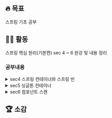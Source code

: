 ## 🔥 목표 
  스프링 기초 공부
## 👩‍💻 활동
  스프링 핵심 원리(기본편) sec 4 ~ 6 완강 및 내용 정리
  
  ### 공부내용
  <details>
  <summary>sec4 스프링 컨테이너와 스프링 빈</summary>

### 스프링 컨테이너 등록

```java
ApplicationContext applicationContext = new AnnotationConfigApplicationContext(AppConfig.class);
```

- **스프링 컨테이너**
    - `ApplicationContext` ⬅️ 인터페이스임
    - XML 기반 or 애노테이션 기반의 자바 설정 클래스로 만들 수 있음
    - 직전에 **AppConfig**를 사용했던 방식 → 애노테이션 기반의 자바 설정 클래스로 스프링 컨테이너 만듬
    - 자바 설정 클래스를 기반으로 스프링 컨테이너(`ApplicationContext`)를 만들면
        - `new AnnotationConfigApplicationContext(AppConfig.class);`
        - 해당 클래스 = **ApplicationContext 인터페이스의 구현체**
    
    <aside>
    ➕ 더 정확히는 **스프링 컨테이너**를 부를 때 **BeanFactory**, **ApplicationContext**로 구분함
    
    - `BeanFactory`를 직접 사용하는 경우는 거의 없으므로, 일반적으로 `ApplicationContext`를 **스프링 컨테이너**라 한다.
    </aside>
    

- **스프링 컨테이너 생성 과정**
    1. **스프링 컨테이너 생성**
        
        ![4-1](https://user-images.githubusercontent.com/96513157/215312516-8feaec35-fba8-446a-b270-c93084ce45f7.png)
        
        - `new AnnotationConfigApplicationContext(AppConfig.class)`
        - 스프링 컨테이너를 생성 시, 구성 정보 지정해줘야 함
            
            ex) 위에서는 `AppConfig.class`를 구성 정보로 지정함
            
    2. **스프링 빈 등록**
        
        ![4-2](https://user-images.githubusercontent.com/96513157/215312518-800f7820-66f0-44c3-9056-56d998ce12ee.png)
        
        - 스프링 컨테이너는 파라미터로 넘어온 설정 클래스 정보를 사용 → 스프링 빈을 등록
        - **빈 이름** : 메서드 이름을 사용 or 직접 부여 가능
            
            `@Bean(name="memberService2")`
            
            <aside>
            💡 **빈 이름은 항상 다른 이름을 부여**해야 함
            
            - 같은 이름 부여 시 → 다른 빈이 무시되거나, 기존 빈을 덮어버리거나 설정에 따라 오류가 발생
            </aside>
            
        
    3. **스프링 빈 의존관계 설정**
        
        ![4-3](https://user-images.githubusercontent.com/96513157/215312519-c7754503-8c89-441a-b1b6-9e2713c80a52.png)
        
        ![4-4](https://user-images.githubusercontent.com/96513157/215312521-d9fa54dc-9609-4392-a65d-7f23faf7ab38.png)
        
        - 스프링 컨테이너는 설정 정보를 참고해서 **의존관계를 주입(DI)**
        - 단순히 자바 코드를 호출하는 것 같지만, 차이가 있음 ➡️ **싱글톤 컨테이너**
        
        <aside>
        💡 스프링은 **(1)빈 생성**, **(2)의존관계 주입** 단계가 나뉨
        
        But 자바 코드로 스프링 빈을 등록 → 생성자를 호출하면서 의존관계 주입도 한번에 처리
        
        ➡️ **의존관계 자동 주입**
        
        </aside>
        

### **컨테이너에 등록된 모든 빈 조회**

- **모든 빈 출력하기** : 스프링에 등록된 모든 빈 정보를 출력 가능
    - `ac.getBeanDefinitionNames()` : 스프링에 등록된 모든 빈 이름 조회
    - `ac.getBean()` : 빈 이름으로 빈 객체(인스턴스)를 조회
    
    ```java
    class ApplicationContextInfoTest {
        AnnotationConfigApplicationContext ac =  new AnnotationConfigApplicationContext(AppConfig.class);
    
        @Test
        @DisplayName("모든 빈 출력하기")
        void findAllBean(){
            String[] beanDefinitionNames = ac.getBeanDefinitionNames();
            for (String beanDefinitionName : beanDefinitionNames) {
                Object bean = ac.getBean(beanDefinitionName);
                System.out.println("name = " + beanDefinitionName + " object = "+ bean);
            }
        }
    }
    ```
    
- **애플리케이션 빈 출력하기** : 스프링이 내부에서 사용하는 빈은 제외하고, 내가 등록한 빈만 출력 가능
    - 스프링이 내부에서 사용하는 빈은 `getRole()`로 구분 가능
        - `ROLE_APPLICATION` : 일반적으로 사용자가 정의한 빈
        - `ROLE_INFRASTRUCTURE` : 스프링이 내부에서 사용하는 빈
    
    ```java
    class ApplicationContextInfoTest {
        AnnotationConfigApplicationContext ac =  new AnnotationConfigApplicationContext(AppConfig.class);
    
        @Test
        @DisplayName("애플리케이션 빈 출력하기")
        void findApplicationBean(){
            String[] beanDefinitionNames = ac.getBeanDefinitionNames();
            for (String beanDefinitionName : beanDefinitionNames) {
                BeanDefinition beanDefinition = ac.getBeanDefinition(beanDefinitionName);
    						
    						//Role ROLE_APPLICATION: 직접 등록한 애플리케이션 빈
    						//Role ROLE_INFRASTRUCTURE: 스프링이 내부에서 사용하는 빈
                if(beanDefinition.getRole()==BeanDefinition.ROLE_APPLICATION){
                    Object bean = ac.getBean(beanDefinitionName);
                    System.out.println("name = " + beanDefinitionName + " object = "+ bean);
                }
            }
        }
    }
    ```
    

### 스프링 빈 조회 - 기본

- 스프링 컨테이너에서 스프링 빈을 찾는 가장 기본적인 조회 방법
- `ac.getBean(빈이름, 타입)`
- `ac.getBean(타입)`
- 조회 대상 스프링 빈이 없으면 예외 발생 ! ➡️ NoSuchBeanDefinitionException: No bean named 'xxxxx' available

```java
class ApplicationContextBasicFindTest {
    AnnotationConfigApplicationContext ac =  new AnnotationConfigApplicationContext(AppConfig.class);

    @Test
    @DisplayName("빈 이름으로 조회")
    void findBeanByName() {
        MemberService memberService = ac.getBean("memberService", MemberService.class);
        assertThat(memberService).isInstanceOf(MemberServiceImpl.class);
    }

    @Test
    @DisplayName("타입으로만 조회")
    void findBeanByType(){
        MemberService memberService = ac.getBean(MemberService.class);
        assertThat(memberService).isInstanceOf(MemberServiceImpl.class);
    }

    @Test
    @DisplayName("구체 타입으로 조회")
    void findBeanByName2() {
        MemberServiceImpl memberService = ac.getBean("memberService", MemberServiceImpl.class);
        assertThat(memberService).isInstanceOf(MemberServiceImpl.class);
    } //구체 타입으로 조회하면 변경시 유연성 떨어짐

    @Test
    @DisplayName("빈 이름으로 조회X") 
		void findBeanByNameX() {
        Assertions.assertThrows(NoSuchBeanDefinitionException.class, () ->
                ac.getBean("xxxxx", MemberService.class));
    } //예외 발생(조회 대상 스프링 빈 없음): NoSuchBeanDefinitionException: No bean named 'xxxxx' available
}
```

### 스프링 빈 조회 - **동일한 타입이 둘 이상**

- 타입으로 조회시, 같은 타입의 스프링 빈이 둘 이상이면 오류 발생 ➡️ 빈 이름 지정
- `ac.getBeansOfType()`을 사용하면 해당 타입의 모든 빈을 조회 가능

```java
public class ApplicationContextSameBeanFindTest {
    AnnotationConfigApplicationContext ac =  new AnnotationConfigApplicationContext(SameBeanConfig.class);

    @Test
    @DisplayName("타입만으로 조회시 같은 이름 존재하면, 오류 발생함")
    void findBeanByTypeDuplicate(){
        assertThrows(NoUniqueBeanDefinitionException.class,()->ac.getBean(MemberRepository.class));
    }

    @Test
    @DisplayName("타입만으로 조회시 같은 이름 존재하면, 빈 이름 지정하면 됨")
    void findBeanByName(){
        MemberRepository memberRepository = ac.getBean("memberRepository1", MemberRepository.class);
        assertThat(memberRepository).isInstanceOf(MemberRepository.class);
    }

    @Test
    @DisplayName("특정 타입을 모두 조회하기")
    void findAllBeanByType(){
        Map<String, MemberRepository> beansOfType = ac.getBeansOfType(MemberRepository.class);
        
				for (String key : beansOfType.keySet()) {
            System.out.println("key = "+key+" value= "+ beansOfType.get(key));
        }
        System.out.println("beansOfType = " + beansOfType);
        assertThat(beansOfType.size()).isEqualTo(2);
    }

    @Configuration
    static class SameBeanConfig{
        @Bean
        public MemberRepository memberRepository1(){
            return new MemoryMemberRepository();
        }
        @Bean
        public MemberRepository memberRepository2(){
            return new MemoryMemberRepository();
        }
    }
}
```

### 스프링 빈 조회 - **상속 관계**

- 부모 타입으로 조회 → 자식 타입도 함께 조회
➡️모든 자바 객체의 최고 부모인 **Object** 타입으로 조회하면, 모든 스프링 빈 조회됨
    
    ![4-5](https://user-images.githubusercontent.com/96513157/215312522-b4461810-5d44-415e-85ad-38629e756bc7.png)
    

```java
public class ApplicationContextExtendsFindTest {
    AnnotationConfigApplicationContext ac =  new AnnotationConfigApplicationContext(TestConfig.class);

    @Test
    @DisplayName("부모 타입으로 조회 시, 자식이 둘 이상 존재하면 중복 오류 발생")
    void findBeanByParentTypeDuplicate(){
        assertThrows(NoUniqueBeanDefinitionException.class,
                ()->ac.getBean(DiscountPolicy.class));
    }

    @Test
    @DisplayName("부모 타입으로 조회 시, 자식이 둘 이상 존재하면 빈 이름을 지정하면 됨")
    void findBeanByParentTypeBeanName(){
        DiscountPolicy rateDiscountPolicy = ac.getBean("rateDiscountPolicy",DiscountPolicy.class);
        assertThat(rateDiscountPolicy).isInstanceOf(RateDiscountPolicy.class);
    }

    @Test
    @DisplayName("특정 하위 타입으로 조회")
    void findBeanBySubType(){
        RateDiscountPolicy bean = ac.getBean(RateDiscountPolicy.class);
        assertThat(bean).isInstanceOf(RateDiscountPolicy.class);
    }

    @Test
    @DisplayName("부모 타입으로 모두 조회하기")
    void findAllBeanByParentType(){
        Map<String, DiscountPolicy> beansOfType = ac.getBeansOfType(DiscountPolicy.class);
        assertThat(beansOfType.size()).isEqualTo(2);
        for (String key : beansOfType.keySet()) {
            System.out.println("key = " + key + " value = "+beansOfType.get(key));
        }
    }

    @Test
    @DisplayName("부모 타입으로 모두 조회하기-object")
    void findAllBeanByObjectType(){
        Map<String, Object> beansOfType = ac.getBeansOfType(Object.class);
        for (String key : beansOfType.keySet()) {
            System.out.println("key = " + key + " value = "+beansOfType.get(key));
        }
    }

    @Configuration
    static class TestConfig{
        @Bean
        public DiscountPolicy rateDiscountPolicy(){
         return new RateDiscountPolicy();
        }
        @Bean
        public DiscountPolicy fixDiscountPolicy(){
            return new FixDiscountPolicy();
        }
    }
}
```

### **BeanFactory와 ApplicationContext**

![4-6](https://user-images.githubusercontent.com/96513157/215312523-31507381-5b37-4642-8825-80acfd31f82c.png)

- **BeanFactory**
    - 스프링 컨테이너의 최상위 인터페이스
    - 스프링 빈을 관리 & 조회하는 역할 담당
    - `getBean()` 제공
    - 우리가 사용했던 대부분의 기능은 **BeanFactory**가 제공하는 기능
- **ApplicationContext**
    - **BeanFactory** 기능을 모두 상속받아서 제공
    - 애플리케이션을 개발할 때는 빈을 관리하고 조회하는 기능은 물론이고, 수많은 부가기능이 필요함 !
    - ApplicatonContext가 제공하는 부가기능
        
        ![4-7](https://user-images.githubusercontent.com/96513157/215312524-eab8c39e-784e-4e8a-8686-b8100aad19b7.png)
        
        1. **메시지소스를 활용한 국제화 기능** 
            
            ex) ****한국에서 들어오면 한국어로, 영어권에서 들어오면 영어로 출력
            
        2. **환경변수** : 로컬, 개발, 운영 등을 구분해서 처리
        3. **애플리케이션 이벤트** : 이벤트 발행, 구독하는 모델을 편리하게 지원
        4. **편리한 리소스 조회** : 파일, 클래스패스, 외부 등에서 리소스를 편리하게 조회

<**정리>**

- **ApplicationContext**는 **BeanFactory**의 기능을 상속받음
- **ApplicationContext**는 빈 관리기능 + 편리한 부가 기능 제공
- **BeanFactory**를 직접 사용할 일은 거의 없음 ➡️ 부가기능이 포함된 **ApplicationContext** 사용함
- **BeanFactory**나 **ApplicationContext** = 스프링 컨테이너

### **다양한 설정 형식 지원 - 자바 코드, XML**

- 스프링 컨테이너는 다양한 형식의 설정 정보를 받아드릴 수 있게 유연하게 설계됨
    - 자바 코드, XML, Groovy 등등
    
    ![4-8](https://user-images.githubusercontent.com/96513157/215312526-7541a708-b474-4243-8c06-800f67ccf41c.png)
    
- **애노테이션 기반 자바 코드 설정 사용**
    - 지금까지 했던 것
    - `new AnnotationConfigApplicationContext(AppConfig.class)`
    - `AnnotationConfigApplicationContext` 클래스 사용 → 자바 코드로된 설정 정보를 넘기면 됨
- **XML 설정 사용**
    - 최근에는 스프링 부트를 많이 사용하면서 XML기반의 설정은 잘 사용하지 않음
    - XML을 사용하면 컴파일 없이 빈 설정 정보를 변경할 수 있는 장점 있음
    - `GenericXmlApplicationContext`를 사용하면서 xml 설정 파일을 넘기면 됨
    - **XmlAppConfig 사용 자바 코드**
        
        `ApplicationContext ac = new GenericXmlApplicationContext("appConfig.xml");`
        
    - **xml 기반의 스프링 빈 설정 정보**
        
        ```java
        <?xml version="1.0" encoding="UTF-8"?>
        <beans xmlns="http://www.springframework.org/schema/beans"
               xmlns:xsi="http://www.w3.org/2001/XMLSchema-instance"
               xsi:schemaLocation="http://www.springframework.org/schema/beans http://www.springframework.org/schema/beans/spring-beans.xsd">
        
            <bean id="memberService" class="hello.core.member.MemberServiceImpl">
                <constructor-arg name="memberRepository" ref="memberRepository"/>
            </bean>
        
            <bean id="memberRepository" class="hello.core.member.MemoryMemberRepository"/>
        
            <bean id="orderService" class="hello.core.order.OrderServiceImpl">
                <constructor-arg name="memberRepository" ref="memberRepository"/>
                <constructor-arg name="discountPolicy" ref="discountPolicy"/>
            </bean>
            <bean id="discountPolicy" class="hello.core.discount.RateDiscountPolicy"/>
        </beans>
        ```
        
        <aside>
        💡 xml 기반의 appConfig.xml 스프링 설정 정보와 자바 코드로 된 AppConfig.java 설정 정보가 비슷하다는 것을 알 수 있음
        
        </aside>
        

### **스프링 빈 설정 메타 정보 - BeanDefinition**

- **역할과 구현을 개념적으로 나눔 → 다양한 설정 형식을 지원**
    - XML을 읽어서 **BeanDefinition**을 만듬
    - 자바 코드를 읽어서 **BeanDefinition**을 만듬
    - **스프링 컨테이너**는 오직 BeanDefinition만 알면 됨
- **BeanDefinition = 빈 설정 메타정보**
    - `@Bean` , `<bean>` 당 각각 하나씩 메타 정보 생성됨
- 스프링 컨테이너는 위의 메타정보를 기반으로 스프링 빈 생성
    
    ![4-9](https://user-images.githubusercontent.com/96513157/215312527-a771d620-87f2-4fdd-97ee-20f00b56376f.png)
    
    ![4-10](https://user-images.githubusercontent.com/96513157/215312528-80f0c7f5-5322-4fc8-b92d-46cf62b558f1.png)
    
    - `AnnotationConfigApplicationContext` : `AnnotatedBeanDefinitionReader`를 사용해서
    **AppConfig.class** 읽음 → **BeanDefinition** 생성
    - `GenericXmlApplicationContext` : `XmlBeanDefinitionReader`를 사용해서 **appConfig.xml** 설정 정보 읽음 → **BeanDefinition** 생성
    - 새로운 형식의 설정 정보가 추가되면, `XxxBeanDefinitionReader`를 만들어서 **BeanDefinition**
    생성하면 됨
- **BeanDefinition 정보**
    - **BeanClassName** : 생성할 빈의 클래스명(자바 설정처럼 팩토리 역할의 빈을 사용하면 없음)
    - **factoryBeanName** : 팩토리 역할의 빈을 사용할 경우 이름 *ex) appConfig*
    - **factoryMethodName** : 빈을 생성할 팩토리 메서드 지정 *ex) memberService*
    - **Scope** : 싱글톤(기본값)
    - **lazyInit** : 스프링 컨테이너를 생성할 때 빈을 생성하는 것이 아니라, 실제 빈을 사용할 때까지 최대한
    생성을 지연처리 하는지 여부
    - **InitMethodName** : 빈을 생성하고, 의존관계를 적용한 뒤에 호출되는 초기화 메서드명
    - **DestroyMethodName** : 빈의 생명주기가 끝나서 제거하기 직전에 호출되는 메서드명
    - **Constructor arguments, Properties** : 의존관계 주입에서 사용 (자바 설정처럼 팩토리 역할의 빈을 사용하면 없음)
    

<**정리>**

- **BeanDefinition**을 직접 생성해서 **스프링 컨테이너**에 등록 가능함
- 스프링이 다양한 형태의 **설정 정보**를 **BeanDefinition**으로 추상화해서 사용함
  </details>
  
  <details>
  <summary>sec5 싱글톤 컨테이너</summary>
  </details>
  
  <details>
  <summary>sec6 컴포넌트 스캔</summary>
  </details>
  
## 🏆 소감 
  
